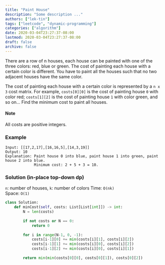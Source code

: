 ```yaml
---
title: "Paint House"
description: "Some description ..."
authors: ["lek-tin"]
tags: ["leetcode", "dynamic-programming"]
categories: ["algorithm"]
date: 2020-03-04T23:27:37-08:00
lastmod: 2020-03-04T23:27:37-08:00
draft: false
archive: false
---
```

There are a row of n houses, each house can be painted with one of the three colors: red, blue or green. The cost of painting each house with a certain color is different. You have to paint all the houses such that no two adjacent houses have the same color.  

The cost of painting each house with a certain color is represented by a `n x 3` cost matrix. For example, `costs[0][0]` is the cost of painting house `0` with color red; `costs[1][2]` is the cost of painting house `1` with color green, and so on... Find the minimum cost to paint all houses.  

#### Note

All costs are positive integers.

### Example

```
Input: [[17,2,17],[16,16,5],[14,3,19]]
Output: 10
Explanation: Paint house 0 into blue, paint house 1 into green, paint house 2 into blue. 
             Minimum cost: 2 + 5 + 3 = 10.
```

### Solution (in-place top-down dp)

`n`: number of houses, `k`: number of colors
Time: `O(nk)`  
Space: `O(1)`  
```python
class Solution:
    def minCost(self, costs: List[List[int]]) -> int:
        N = len(costs)
        
        if not costs or N == 0:
            return 0
        
        for i in range(N-1, 0, -1):
            costs[i-1][0] += min(costs[i][1], costs[i][2])
            costs[i-1][1] += min(costs[i][0], costs[i][2])
            costs[i-1][2] += min(costs[i][0], costs[i][1])
            
        return min(min(costs[0][0], costs[0][1]), costs[0][2])